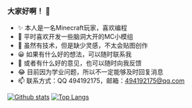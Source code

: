 ### 大家好啊！ 👋

<!--
**Glyceryl6/Glyceryl6** is a ✨ _special_ ✨ repository because its `README.md` (this file) appears on your GitHub profile.

Here are some ideas to get you started:-->

- ✨ 本人是一名Minecraft玩家，喜欢编程
- 🌱 平时喜欢开发一些脑洞大开的MC小模组
- 👯 虽然有技术，但是缺少灵感，不太会贴图创作
- 😀 如果有什么好的想法，可以随时联系我
- 💬 或者有什么好的意见，也可以随时向我反馈
- 😂 目前因为学业问题，所以不一定能够及时回复消息
- 📫 联系方式：QQ 494192175，邮箱：494192175@qq.com

[![Github stats](https://github-readme-stats.vercel.app/api?username=Glyceryl6&show_icons=true&include_all_commits=true)](https://github.com/Glyceryl6/github-readme-stats)
[![Top Langs](https://github-readme-stats.vercel.app/api/top-langs/?username=Glyceryl6&layout=compact)](https://github.com/Glyceryl6/github-readme-stats)
